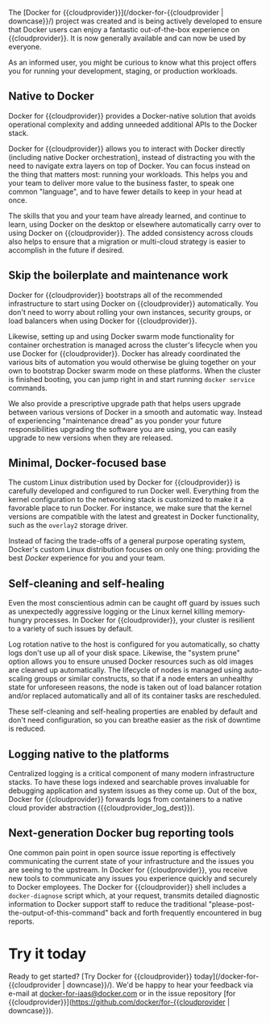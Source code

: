 The [Docker for {{cloudprovider}}](/docker-for-{{cloudprovider | downcase}}/)
project was created and is being actively developed to ensure that Docker users
can enjoy a fantastic out-of-the-box experience on {{cloudprovider}}. It is now
generally available and can now be used by everyone.

As an informed user, you might be curious to know what this project offers
you for running your development, staging, or production workloads.

## Native to Docker

Docker for {{cloudprovider}} provides a Docker-native solution that avoids
operational complexity and adding unneeded additional APIs to the Docker stack.

Docker for {{cloudprovider}} allows you to interact with Docker directly
(including native Docker orchestration), instead of distracting you with the
need to navigate extra layers on top of Docker. You can focus instead on the
thing that matters most: running your workloads. This helps you and your
team to deliver more value to the business faster, to speak one common
"language", and to have fewer details to keep in your head at once.

The skills that you and your team have already learned, and continue to
learn, using Docker on the desktop or elsewhere automatically carry over to
using Docker on {{cloudprovider}}. The added consistency across clouds also
helps to ensure that a migration or multi-cloud strategy is easier to accomplish
in the future if desired.

## Skip the boilerplate and maintenance work

Docker for {{cloudprovider}} bootstraps all of the recommended infrastructure to
start using Docker on {{cloudprovider}} automatically. You don't need to worry
about rolling your own instances, security groups, or load balancers when using
Docker for {{cloudprovider}}.

Likewise, setting up and using Docker swarm mode functionality for container
orchestration is managed across the cluster's lifecycle when you use Docker for
{{cloudprovider}}. Docker has already coordinated the various bits of automation
you would otherwise be gluing together on your own to bootstrap Docker swarm
mode on these platforms. When the cluster is finished booting, you can jump
right in and start running `docker service` commands.

We also provide a prescriptive upgrade path that helps users upgrade between
various versions of Docker in a smooth and automatic way. Instead of
experiencing "maintenance dread" as you ponder your future responsibilities
upgrading the software you are using, you can easily upgrade to new versions
when they are released.

## Minimal, Docker-focused base

The custom Linux distribution used by Docker for {{cloudprovider}} is carefully
developed and configured to run Docker well. Everything from the kernel
configuration to the networking stack is customized to make it a favorable place
to run Docker. For instance, we make sure that the kernel versions are
compatible with the latest and greatest in Docker functionality, such as the
`overlay2` storage driver.

Instead of facing the trade-offs of a general purpose operating system, Docker's
custom Linux distribution focuses on only one thing: providing the best _Docker_
experience for you and your team.

## Self-cleaning and self-healing

Even the most conscientious admin can be caught off guard by issues such as
unexpectedly aggressive logging or the Linux kernel killing memory-hungry
processes. In Docker for {{cloudprovider}}, your cluster is resilient to a
variety of such issues by default.

Log rotation native to the host is configured for you automatically, so chatty
logs don't use up all of your disk space. Likewise, the "system prune" option
allows you to ensure unused Docker resources such as old images are cleaned up
automatically. The lifecycle of nodes is managed using auto-scaling groups or
similar constructs, so that if a node enters an unhealthy state for unforeseen
reasons, the node is taken out of load balancer rotation and/or replaced
automatically and all of its container tasks are rescheduled.

These self-cleaning and self-healing properties are enabled by default and don't
need configuration, so you can breathe easier as the risk of downtime is
reduced.

## Logging native to the platforms

Centralized logging is a critical component of many modern infrastructure
stacks. To have these logs indexed and searchable proves invaluable for
debugging application and system issues as they come up. Out of the box, Docker
for {{cloudprovider}} forwards logs from containers to a native cloud provider
abstraction ({{cloudprovider_log_dest}}).

## Next-generation Docker bug reporting tools

One common pain point in open source issue reporting is effectively
communicating the current state of your infrastructure and the issues you are
seeing to the upstream. In Docker for {{cloudprovider}}, you receive new tools
to communicate any issues you experience quickly and securely to Docker
employees. The Docker for {{cloudprovider}} shell includes a `docker-diagnose`
script which, at your request, transmits detailed diagnostic information to
Docker support staff to reduce the traditional
"please-post-the-output-of-this-command" back and forth frequently encountered
in bug reports.

# Try it today

Ready to get started? [Try Docker for {{cloudprovider}} today](/docker-for-{{cloudprovider | downcase}}/).
We'd be happy to hear your feedback via e-mail at docker-for-iaas@docker.com or
in the issue repository
[for {{cloudprovider}}](https://github.com/docker/for-{{cloudprovider | downcase}}).

